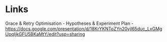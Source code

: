 # Links
Grace & Retry Optimisation - Hypotheses & Experiment Plan - https://docs.google.com/presentation/d/18KrYKNToZYn20yjl65duc_LxGMgUpqIjkGFU5BKaMtY/edit?usp=sharing
